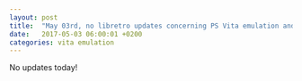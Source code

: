 ```yaml
---
layout: post
title:  "May 03rd, no libretro updates concerning PS Vita emulation and emulators"
date:   2017-05-03 06:00:01 +0200
categories: vita emulation
---
```


No updates today!
